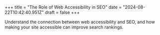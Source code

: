 +++
title = "The Role of Web Accessibility in SEO"
date = "2024-08-22T10:42:40.951Z"
draft = false
+++

  Understand the connection between web accessibility and SEO, and how making your site accessible can improve search rankings.
        